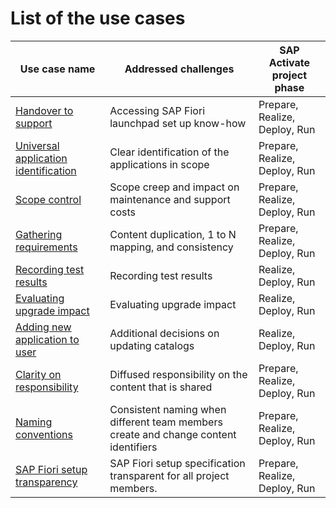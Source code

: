 # List of the use cases

| Use case name                                                      | Addressed challenges                                                                  | SAP Activate project phase|
|--------------------------------------------------------------------|---------------------------------------------------------------------------------------|--------------|
| [Handover to support](usecases/SPS03/support-handover.md) | Accessing SAP Fiori launchpad set up know-how                       |Prepare, Realize, Deploy, Run|
| [Universal application identification](usecases/SPS03/app-identification.md) | Clear identification of the applications in scope                       |Prepare, Realize, Deploy, Run|
| [Scope control](usecases/SPS03/scope-control.md) | Scope creep and impact on maintenance and support costs                      |Prepare, Realize, Deploy, Run|
| [Gathering requirements](usecases/SPS03/requirements-gathering.md) | Content duplication, 1 to N mapping, and consistency                                  |Prepare, Realize, Deploy, Run|
| [Recording test results](usecases/SPS03/recording-test-results.md)     | Recording test results                                       |Realize, Deploy, Run|
| [Evaluating upgrade impact](usecases/SPS03/eval-impact.md)     | Evaluating upgrade impact                                      |Realize, Deploy, Run|
| [Adding new application to user](usecases/SPS03/adding-app.md)     | Additional decisions on updating catalogs                                             |Realize, Deploy, Run
| [Clarity on responsibility](usecases/SPS03/clarity-on-resp.md)     | Diffused responsibility on the content that is shared                                  |Prepare, Realize, Deploy, Run|
| [Naming conventions](usecases/SPS03/naming.md)                     | Consistent naming when different team members create and change content identifiers |Prepare, Realize, Deploy, Run|
| [SAP Fiori setup transparency](usecases/SPS03/transparency.md)                     | SAP Fiori setup specification transparent for all project members. |Prepare, Realize, Deploy, Run|
